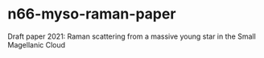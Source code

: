 # n66-myso-raman-paper
Draft paper 2021: Raman scattering from a massive young star in the Small Magellanic Cloud
